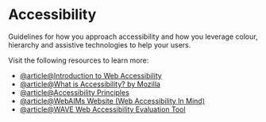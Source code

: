 # Accessibility

Guidelines for how you approach accessibility and how you leverage colour, hierarchy and assistive technologies to help your users.

Visit the following resources to learn more:

- [@article@Introduction to Web Accessibility](https://www.w3.org/WAI/fundamentals/accessibility-intro/)
- [@article@What is Accessibility? by Mozilla](https://developer.mozilla.org/en-US/docs/Learn/Accessibility/What_is_accessibility)
- [@article@Accessibility Principles](https://www.w3.org/WAI/fundamentals/accessibility-principles/)
- [@article@WebAIMs Website (Web Accessibility In Mind)](https://webaim.org/)
- [@article@WAVE Web Accessibility Evaluation Tool](https://wave.webaim.org/)
